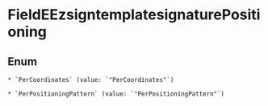
# FieldEEzsigntemplatesignaturePositioning

## Enum


    * `PerCoordinates` (value: `"PerCoordinates"`)

    * `PerPositioningPattern` (value: `"PerPositioningPattern"`)



